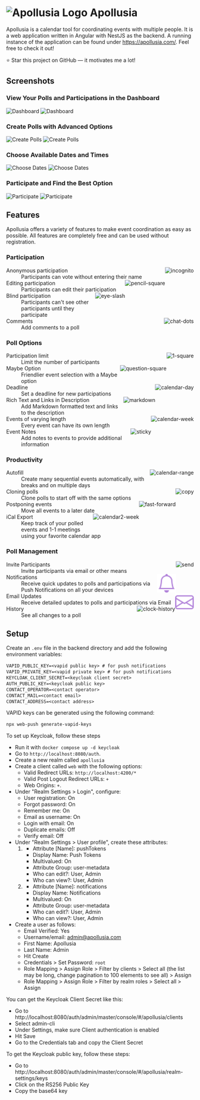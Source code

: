 # <img src=".github/images/logo.png" alt="Apollusia Logo" height="40"> Apollusia

Apollusia is a calendar tool for coordinating events with multiple people.
It is a web application written in Angular with NestJS as the backend.
A running instance of the application can be found under https://apollusia.com/.
Feel free to check it out!

:star: Star this project on GitHub — it motivates me a lot!

## Screenshots

### View Your Polls and Participations in the Dashboard

![Dashboard](.github/images/dashboard_light.png#gh-light-mode-only)
![Dashboard](.github/images/dashboard_dark.png#gh-dark-mode-only)

### Create Polls with Advanced Options

![Create Polls](.github/images/new_poll_light.png#gh-light-mode-only)
![Create Polls](.github/images/new_poll_dark.png#gh-dark-mode-only)

### Choose Available Dates and Times

![Choose Dates](.github/images/choose_events_light.png#gh-light-mode-only)
![Choose Dates](.github/images/choose_events_dark.png#gh-dark-mode-only)

### Participate and Find the Best Option

![Participate](.github/images/participate_light.png#gh-light-mode-only)
![Participate](.github/images/participate_dark.png#gh-dark-mode-only)

## Features

Apollusia offers a variety of features to make event coordination as easy as possible.
All features are completely free and can be used without registration.

<!-- features:start -->
### Participation

<dl>
  <img src="docs/bootstrap-icons/icons/incognito.svg" alt="incognito" align="right" height="50">
  <dt>Anonymous participation</dt>
  <dd>Participants can vote without entering their name</dd>
  <img src="docs/bootstrap-icons/icons/pencil-square.svg" alt="pencil-square" align="right" height="50">
  <dt>Editing participation</dt>
  <dd>Participants can edit their participation</dd>
  <img src="docs/bootstrap-icons/icons/eye-slash.svg" alt="eye-slash" align="right" height="50">
  <dt>Blind participation</dt>
  <dd>Participants can't see other participants until they participate</dd>
  <img src="docs/bootstrap-icons/icons/chat-dots.svg" alt="chat-dots" align="right" height="50">
  <dt>Comments</dt>
  <dd>Add comments to a poll</dd>
</dl>

### Poll Options

<dl>
  <img src="docs/bootstrap-icons/icons/1-square.svg" alt="1-square" align="right" height="50">
  <dt>Participation limit</dt>
  <dd>Limit the number of participants</dd>
  <img src="docs/bootstrap-icons/icons/question-square.svg" alt="question-square" align="right" height="50">
  <dt>Maybe Option</dt>
  <dd>Friendlier event selection with a Maybe option</dd>
  <img src="docs/bootstrap-icons/icons/calendar-day.svg" alt="calendar-day" align="right" height="50">
  <dt>Deadline</dt>
  <dd>Set a deadline for new participations</dd>
  <img src="docs/bootstrap-icons/icons/markdown.svg" alt="markdown" align="right" height="50">
  <dt>Rich Text and Links in Description</dt>
  <dd>Add Markdown formatted text and links to the description</dd>
  <img src="docs/bootstrap-icons/icons/calendar-week.svg" alt="calendar-week" align="right" height="50">
  <dt>Events of varying length</dt>
  <dd>Every event can have its own length</dd>
  <img src="docs/bootstrap-icons/icons/sticky.svg" alt="sticky" align="right" height="50">
  <dt>Event Notes</dt>
  <dd>Add notes to events to provide additional information</dd>
</dl>

### Productivity

<dl>
  <img src="docs/bootstrap-icons/icons/calendar-range.svg" alt="calendar-range" align="right" height="50">
  <dt>Autofill</dt>
  <dd>Create many sequential events automatically, with breaks and on multiple days</dd>
  <img src="docs/bootstrap-icons/icons/copy.svg" alt="copy" align="right" height="50">
  <dt>Cloning polls</dt>
  <dd>Clone polls to start off with the same options</dd>
  <img src="docs/bootstrap-icons/icons/fast-forward.svg" alt="fast-forward" align="right" height="50">
  <dt>Postponing events</dt>
  <dd>Move all events to a later date</dd>
  <img src="docs/bootstrap-icons/icons/calendar2-week.svg" alt="calendar2-week" align="right" height="50">
  <dt>iCal Export</dt>
  <dd>Keep track of your polled events and 1-1 meetings using your favorite calendar app</dd>
</dl>

### Poll Management

<dl>
  <img src="docs/bootstrap-icons/icons/send.svg" alt="send" align="right" height="50">
  <dt>Invite Participants</dt>
  <dd>Invite participants via email or other means</dd>
  <img src="docs/bootstrap-icons/icons/bell.svg" alt="bell" align="right" height="50">
  <dt>Notifications</dt>
  <dd>Receive quick updates to polls and participations via Push Notifications on all your devices</dd>
  <img src="docs/bootstrap-icons/icons/envelope.svg" alt="envelope" align="right" height="50">
  <dt>Email Updates</dt>
  <dd>Receive detailed updates to polls and participations via Email</dd>
  <img src="docs/bootstrap-icons/icons/clock-history.svg" alt="clock-history" align="right" height="50">
  <dt>History</dt>
  <dd>See all changes to a poll</dd>
</dl>


<!-- features:end -->

## Setup

Create an `.env` file in the backend directory and add the following environment variables:

```properties
VAPID_PUBLIC_KEY=<vapid public key> # for push notifications
VAPID_PRIVATE_KEY=<vapid private key> # for push notifications
KEYCLOAK_CLIENT_SECRET=<keycloak client secret>
AUTH_PUBLIC_KEY=<keycloak public key>
CONTACT_OPERATOR=<contact operator>
CONTACT_MAIL=<contact email>
CONTACT_ADDRESS=<contact address>
```

VAPID keys can be generated using the following command:

```bash
npx web-push generate-vapid-keys
```

To set up Keycloak, follow these steps
- Run it with `docker compose up -d keycloak`
- Go to `http://localhost:8080/auth`.
- Create a new realm called `apollusia`
- Create a client called `web` with the following options:
  - Valid Redirect URLs: `http://localhost:4200/*`
  - Valid Post Logout Redirect URLs: `+`
  - Web Origins: `+`.
- Under "Realm Settings > Login", configure:
  - User registration: On
  - Forgot password: On
  - Remember me: On
  - Email as username: On
  - Login with email: On
  - Duplicate emails: Off
  - Verify email: Off
- Under "Realm Settings > User profile", create these attributes:
  1. - Attribute [Name]: pushTokens
     - Display Name: Push Tokens
     - Multivalued: On
     - Attribute Group: user-metadata
     - Who can edit?: User, Admin
     - Who can view?: User, Admin
  2. - Attribute [Name]: notifications
     - Display Name: Notifications
     - Multivalued: On
     - Attribute Group: user-metadata
     - Who can edit?: User, Admin
     - Who can view?: User, Admin
- Create a user as follows:
  - Email Verified: Yes
  - Username/email: admin@apollusia.com
  - First Name: Apollusia
  - Last Name: Admin
  - Hit Create
  - Credentials > Set Password: `root` 
  - Role Mapping > Assign Role > Filter by clients > Select all (the list may be long, change pagination to 100 elements to see all) > Assign
  - Role Mapping > Assign Role > Filter by realm roles > Select all > Assign

You can get the Keycloak Client Secret like this:
- Go to http://localhost:8080/auth/admin/master/console/#/apollusia/clients
- Select admin-cli
- Under Settings, make sure Client authentication is enabled
- Hit Save
- Go to the Credentials tab and copy the Client Secret

To get the Keycloak public key, follow these steps:
- Go to http://localhost:8080/auth/admin/master/console/#/apollusia/realm-settings/keys
- Click on the RS256 Public Key
- Copy the base64 key
